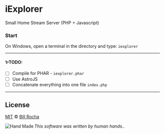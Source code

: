 # iExplorer
Small Home Stream Server (PHP + Javascript)

### Start

On Windows, open a terminal in the directory and type: ```iexplorer```

---

#### ✨TODO: 

- [ ] Compile for PHAR - ```iexplorer.phar```
- [ ] Use AstroJS
- [ ] Concatenate everything into one file ```index.php```

---

## License

[MIT](https://mit-license.org) © [Bill Rocha](https://billrocha.netlify.com)

_This software was written by human hands.._ <img align="left" src="https://billrocha.netlify.app/handmade_32.png" alt="Hand Made">
